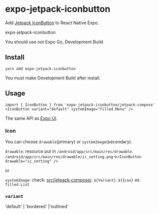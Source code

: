 # expo-jetpack-iconbutton

Add [Jetpack IconButton](https://developer.android.com/develop/ui/compose/components/icon-button) to React Native Expo.

expo-jetpack-iconbutton

You should use not Expo Go, Development Build

## Install

```
yarn add expo-jetpack-iconbutton
```

You must make Development Build after install.

## Usage

```
import { IconButton } from 'expo-jetpack-iconbutton/jetpack-compose'
<IconButton variant="default" systemImage="filled.Menu" />
```

The same API as [Expo UI](https://docs.expo.dev/versions/latest/sdk/ui/#button-1).

### Icon

You can choose `drawable`(primary) or `systemImage`(secondary).

`drawable`: resource put in `/android/app/src/main/res/drawable`. `/android/app/src/main/res/drawable/ic_setting.png`->`<IconButton drawable="ic_setting" />`

or

`systemImage`: check: [src/jetpack-compose/](https://github.com/cutls/expo-jetpack-iconbutton/blob/master/src/jetpack-compose/IconButton/types.ts). `${Variant}.${Icon}` ex: `filled.List`

### `variant`

'default' | 'bordered' |'outlined'

